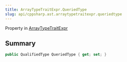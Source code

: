 ```yaml
---
title: ArrayTypeTraitExpr.QueriedType
slug: api/cppsharp.ast.arraytypetraitexpr.queriedtype
---
```

Property in [ArrayTypeTraitExpr](/api/cppsharp/ast/arraytypetraitexpr)

## Summary



```csharp
public QualifiedType QueriedType { get; set; }
```

